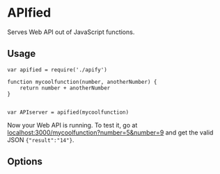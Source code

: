 # APIfied
Serves Web API out of JavaScript functions.


## Usage

```
var apified = require('./apify')

function mycoolfunction(number, anotherNumber) {
	return number + anotherNumber
}


var APIserver = apified(mycoolfunction)

```

Now your Web API is running. 
To test it, go at [localhost:3000/mycoolfunction?number=5&number=9](http://localhost:3000/mycoolfunction?number=5&number=9) 
and get the valid JSON `{"result":"14"}`.

## Options